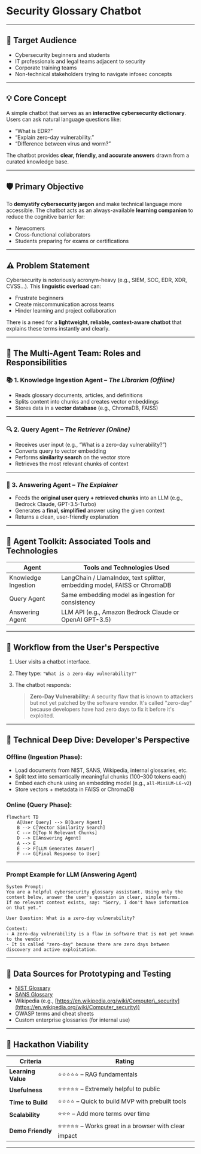 

# Security Glossary Chatbot

---

## 🎯 Target Audience

* Cybersecurity beginners and students
* IT professionals and legal teams adjacent to security
* Corporate training teams
* Non-technical stakeholders trying to navigate infosec concepts

---

## 💡 Core Concept

A simple chatbot that serves as an **interactive cybersecurity dictionary**.
Users can ask natural language questions like:

* “What is EDR?”
* “Explain zero-day vulnerability.”
* “Difference between virus and worm?”

The chatbot provides **clear, friendly, and accurate answers** drawn from a curated knowledge base.

---

## 🛡️ Primary Objective

To **demystify cybersecurity jargon** and make technical language more accessible.
The chatbot acts as an always-available **learning companion** to reduce the cognitive barrier for:

* Newcomers
* Cross-functional collaborators
* Students preparing for exams or certifications

---

## ⚠️ Problem Statement

Cybersecurity is notoriously acronym-heavy (e.g., SIEM, SOC, EDR, XDR, CVSS...).
This **linguistic overload** can:

* Frustrate beginners
* Create miscommunication across teams
* Hinder learning and project collaboration

There is a need for a **lightweight, reliable, context-aware chatbot** that explains these terms instantly and clearly.

---

## 🧠 The Multi-Agent Team: Roles and Responsibilities

### 📚 1. **Knowledge Ingestion Agent** – *The Librarian (Offline)*

* Reads glossary documents, articles, and definitions
* Splits content into chunks and creates vector embeddings
* Stores data in a **vector database** (e.g., ChromaDB, FAISS)

---

### 🔍 2. **Query Agent** – *The Retriever (Online)*

* Receives user input (e.g., “What is a zero-day vulnerability?”)
* Converts query to vector embedding
* Performs **similarity search** on the vector store
* Retrieves the most relevant chunks of context

---

### 🧠 3. **Answering Agent** – *The Explainer*

* Feeds the **original user query + retrieved chunks** into an LLM (e.g., Bedrock Claude, GPT-3.5-Turbo)
* Generates a **final, simplified** answer using the given context
* Returns a clean, user-friendly explanation

---

## 🧰 Agent Toolkit: Associated Tools and Technologies

| Agent               | Tools and Technologies Used                                               |
| ------------------- | ------------------------------------------------------------------------- |
| Knowledge Ingestion | LangChain / LlamaIndex, text splitter, embedding model, FAISS or ChromaDB |
| Query Agent         | Same embedding model as ingestion for consistency                         |
| Answering Agent     | LLM API (e.g., Amazon Bedrock Claude or OpenAI GPT-3.5)                   |

---

## 👤 Workflow from the User's Perspective

1. User visits a chatbot interface.
2. They type:
   `"What is a zero-day vulnerability?"`
3. The chatbot responds:

   > **Zero-Day Vulnerability:** A security flaw that is known to attackers but not yet patched by the software vendor. It's called "zero-day" because developers have had zero days to fix it before it's exploited.

---

## 🔧 Technical Deep Dive: Developer's Perspective

### Offline (Ingestion Phase):

* Load documents from NIST, SANS, Wikipedia, internal glossaries, etc.
* Split text into semantically meaningful chunks (100–300 tokens each)
* Embed each chunk using an embedding model (e.g., `all-MiniLM-L6-v2`)
* Store vectors + metadata in FAISS or ChromaDB

### Online (Query Phase):

```mermaid
flowchart TD
    A[User Query] --> B[Query Agent]
    B --> C[Vector Similarity Search]
    C --> D[Top N Relevant Chunks]
    D --> E[Answering Agent]
    A --> E
    E --> F[LLM Generates Answer]
    F --> G[Final Response to User]
```

---

### Prompt Example for LLM (Answering Agent)

```text
System Prompt:
You are a helpful cybersecurity glossary assistant. Using only the context below, answer the user's question in clear, simple terms.
If no relevant context exists, say: "Sorry, I don't have information on that yet."

User Question: What is a zero-day vulnerability?

Context:
- A zero-day vulnerability is a flaw in software that is not yet known to the vendor.
- It is called "zero-day" because there are zero days between discovery and active exploitation.
```

---

## 🧪 Data Sources for Prototyping and Testing

* [NIST Glossary](https://csrc.nist.gov/glossary)
* [SANS Glossary](https://www.sans.org/cyber-security-glossary/)
* Wikipedia (e.g., [https://en.wikipedia.org/wiki/Computer\_security](https://en.wikipedia.org/wiki/Computer_security))
* OWASP terms and cheat sheets
* Custom enterprise glossaries (for internal use)

---

## 🚀 Hackathon Viability

| Criteria           | Rating                                             |
| ------------------ | -------------------------------------------------- |
| **Learning Value** | ⭐⭐⭐⭐⭐ – RAG fundamentals                           |
| **Usefulness**     | ⭐⭐⭐⭐⭐ – Extremely helpful to public                |
| **Time to Build**  | ⭐⭐⭐⭐ – Quick to build MVP with prebuilt tools      |
| **Scalability**    | ⭐⭐⭐ – Add more terms over time                     |
| **Demo Friendly**  | ⭐⭐⭐⭐⭐ – Works great in a browser with clear impact |

---
